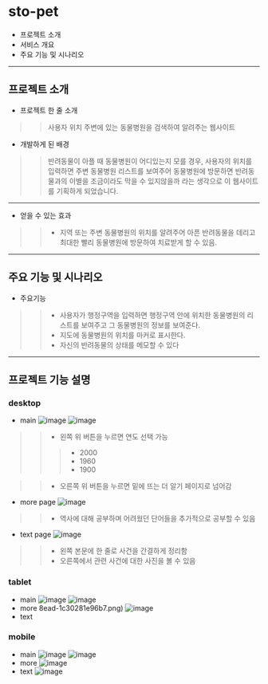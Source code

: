 # sto-pet

- 프로젝트 소개
- 서비스 개요
- 주요 기능 및 시나리오


***

## 프로젝트 소개
+ 프로젝트 한 줄 소개
>> 사용자 위치 주변에 있는 동물병원을 검색하여 알려주는 웹사이트

+ 개발하게 된 배경
>>  반려동물이 아플 때 동물병원이 어디있는지 모를 경우, 사용자의 위치를 입력하면 주변 동물병원 리스트를 보여주어 동물병원에 방문하면 반려동물과의 이별을 조금이라도 막을 수 있지않을까 라는 생각으로 이 웹사이트를 기획하게 되었습니다.

***

+ 얻을 수 있는 효과
>> + 지역 또는 주변 동물병원의 위치를 알려주어 아픈 반려동물을 데리고 최대한 빨리 동물병원에 방문하여 치료받게 할 수 있음.


***

## 주요 기능 및 시나리오
+ 주요기능
>> + 사용자가 행정구역을 입력하면 행정구역 안에 위치한 동물병원의 리스트를 보여주고 그 동물병원의 정보를 보여준다.
>> + 지도에 동물병원의 위치를 마커로 표시한다.
>> + 자신의 반려동물의 상태를 메모할 수 있다

***
## 프로젝트 기능 설명
### desktop
+ main
![image]()
![image](https://user-images.githubusercontent.com/99901580/176686662-e23265eb-c9d6-447d-acb8-aa715fccf0ee.png)

>> + 왼쪽 위 버튼을 누르면 연도 선택 가능
>>> + 2000
>>> + 1960
>>> + 1900

>> + 오른쪽 위 버튼을 누르면 밑에 뜨는 더 알기 페이지로 넘어감

+ more page
![image](https://user-images.githubusercontent.com/99901580/176696212-09747841-1cb6-4ab7-b7c5-a28e8dc32282.png)
>> + 역사에 대해 공부하며 어려웠던 단어들을 추가적으로 공부할 수 있음

+ text page
![image](https://user-images.githubusercontent.com/99901580/176689230-f3320382-8d57-4323-be1c-4671853ba55d.png)
>> + 왼쪽 본문에 한 줄로 사건을 간결하게 정리함
>> + 오른쪽에서 관련 사건에 대한 사진을 볼 수 있음


### tablet
+ main
![image](https://user-images.githubusercontent.com/99901580/176696600-81fddf99-6757-4265-8ead-1c30281e96b7.png)
![image](https://user-images.githubusercontent.com/99901580/176696899-c27004af-0232-40ea-86ca-1700cad06dc5.png)
+ more
8ead-1c30281e96b7.png)
![image](https://user-images.githubusercontent.com/99901580/176696692-d583cfb2-6c7f-4fcb-a80a-e9feee76792a.png)
+ text


### mobile
+ main
![image](https://user-images.githubusercontent.com/99901580/176697790-836a5637-52c0-458e-b7bf-c944173f96a1.png)
![image](https://user-images.githubusercontent.com/99901580/176697407-8a3bd5cf-ed27-4e4d-b9be-1d521494416a.png)
+ more
![image](https://user-images.githubusercontent.com/99901580/176699496-c083a141-ae89-41d4-a525-0932313e1f30.png)
+ text
![image](https://user-images.githubusercontent.com/99901580/176698985-1264d2ae-f5c9-44d1-a239-6e7d687f6b14.png)